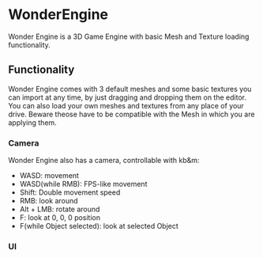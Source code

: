 # WonderEngine
Wonder Engine is a 3D Game Engine with basic Mesh and Texture loading functionality.
## Functionality
Wonder Engine comes with 3 default meshes and some basic textures you can import at any time, by just dragging and dropping them on the editor.
You can also load your own meshes and textures from any place of your drive. Beware theose have to be compatible with the Mesh in which you are applying them.
### Camera
Wonder Engine also has a camera, controllable with kb&m:
- WASD: movement
- WASD(while RMB): FPS-like movement
- Shift: Double movement speed
- RMB: look around
- Alt + LMB: rotate around
- F: look at 0, 0, 0 position
- F(while Object selected): look at selected Object
### UI
